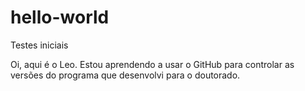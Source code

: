 # hello-world
Testes iniciais

Oi, aqui é o Leo. Estou aprendendo a usar o GitHub para controlar as versões do programa que desenvolvi para o doutorado.
